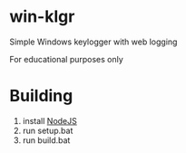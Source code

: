 # win-klgr
Simple Windows keylogger with web logging

For educational purposes only

# Building

1. install [NodeJS](https://nodejs.org/)
2. run setup.bat
3. run build.bat
